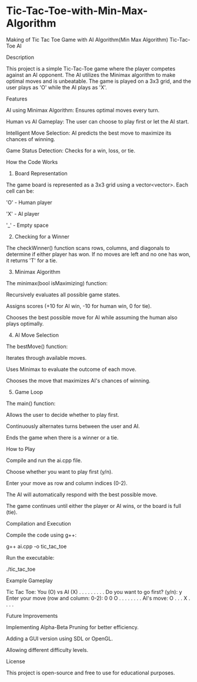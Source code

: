 # Tic-Tac-Toe-with-Min-Max-Algorithm
Making of Tic Tac Toe Game with AI Algorithm(Min Max Algorithm)
Tic-Tac-Toe AI

Description

This project is a simple Tic-Tac-Toe game where the player competes against an AI opponent. The AI utilizes the Minimax algorithm to make optimal moves and is unbeatable. The game is played on a 3x3 grid, and the user plays as 'O' while the AI plays as 'X'.

Features

AI using Minimax Algorithm: Ensures optimal moves every turn.

Human vs AI Gameplay: The user can choose to play first or let the AI start.

Intelligent Move Selection: AI predicts the best move to maximize its chances of winning.

Game Status Detection: Checks for a win, loss, or tie.

How the Code Works

1. Board Representation

The game board is represented as a 3x3 grid using a vector<vector<char>>. Each cell can be:

'O' - Human player

'X' - AI player

'_' - Empty space

2. Checking for a Winner

The checkWinner() function scans rows, columns, and diagonals to determine if either player has won. If no moves are left and no one has won, it returns 'T' for a tie.

3. Minimax Algorithm

The minimax(bool isMaximizing) function:

Recursively evaluates all possible game states.

Assigns scores (+10 for AI win, -10 for human win, 0 for tie).

Chooses the best possible move for AI while assuming the human also plays optimally.

4. AI Move Selection

The bestMove() function:

Iterates through available moves.

Uses Minimax to evaluate the outcome of each move.

Chooses the move that maximizes AI's chances of winning.

5. Game Loop

The main() function:

Allows the user to decide whether to play first.

Continuously alternates turns between the user and AI.

Ends the game when there is a winner or a tie.

How to Play

Compile and run the ai.cpp file.

Choose whether you want to play first (y/n).

Enter your move as row and column indices (0-2).

The AI will automatically respond with the best possible move.

The game continues until either the player or AI wins, or the board is full (tie).

Compilation and Execution

Compile the code using g++:

 g++ ai.cpp -o tic_tac_toe

Run the executable:

 ./tic_tac_toe

Example Gameplay

Tic Tac Toe: You (O) vs AI (X)
. . .
. . .
. . .
Do you want to go first? (y/n): y
Enter your move (row and column: 0-2): 0 0
O . .
. . .
. . .
AI's move:
O . .
. X .
. . .

Future Improvements

Implementing Alpha-Beta Pruning for better efficiency.

Adding a GUI version using SDL or OpenGL.

Allowing different difficulty levels.

License

This project is open-source and free to use for educational purposes.

